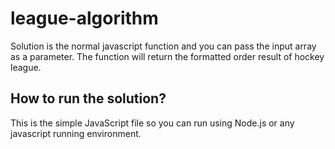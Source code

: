 # league-algorithm

Solution is the normal javascript function and you can pass the input array as a parameter.
The function will return the formatted order result of hockey league.

## How to run the solution?
This is the simple JavaScript file so you can run using Node.js or any javascript running environment.